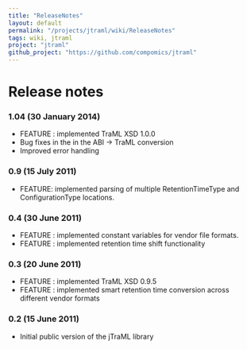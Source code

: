 ```yaml
---
title: "ReleaseNotes"
layout: default
permalink: "/projects/jtraml/wiki/ReleaseNotes"
tags: wiki, jtraml
project: "jtraml"
github_project: "https://github.com/compomics/jtraml"
---
```


# Release notes

### 1.04 (30 January 2014)

  * FEATURE : implemented TraML XSD 1.0.0
  * Bug fixes in the in the ABI -> TraML conversion
  * Improved error handling

### 0.9 (15 July 2011)

  * FEATURE: implemented parsing of multiple RetentionTimeType and ConfigurationType locations.

### 0.4 (30 June 2011)

  * FEATURE : implemented constant variables for vendor file formats.
  * FEATURE : implemented retention time shift functionality 

### 0.3 (20 June 2011)

  * FEATURE : implemented TraML XSD 0.9.5
  * FEATURE : implemented smart retention time conversion across different vendor formats 

### 0.2 (15 June 2011)

  * Initial public version of the jTraML library